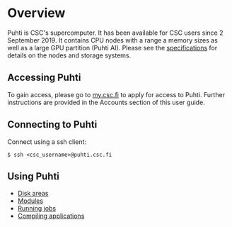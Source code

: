 # Overview

Puhti is CSC's supercomputer. It has been available for CSC users since
2 September 2019. It contains CPU nodes with a range a memory sizes as well as a large GPU partition (Puhti AI). Please see the
[specifications](system.md) for details on the nodes and storage systems.

## Accessing Puhti

To gain access, please go to [my.csc.fi](https://my.csc.fi) to apply for
access to Puhti. Further instructions are provided in the Accounts section
of this user guide.

## Connecting to Puhti

Connect using a ssh client:
```
$ ssh <csc_username>@puhti.csc.fi
```

## Using Puhti

* [Disk areas](disk.md)
* [Modules](modules.md)
* [Running jobs](running/getting-started.md)
* [Compiling applications](compiling.md)

